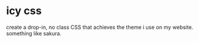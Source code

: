 # icy css

create a drop-in, no class CSS that achieves the theme i use on my website.  
something like sakura.
